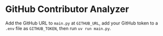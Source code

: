 # GitHub Contributor Analyzer

Add the GitHub URL to `main.py` at `GITHUB_URL`, add your GitHub token to a `.env` file as `GITHUB_TOKEN`, then run `uv run main.py`.
